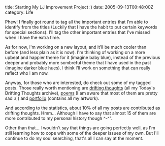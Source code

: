 title: Starting My LJ Improvement Project :)
date: 2005-09-13T00:48:00Z
category: Life

Phew! I finally got round to tag all the important entries that I'm able to identify from the titles (Luckily that I have the habit to put certain keywords for special sections). I'll tag the other important entries that I've missed when I have the extra time.

As for now, I'm working on a new layout, and it'll be much cooler than before (and less plain as it is now). I'm thinking of working on a more upbeat and happier theme for it (imagine baby blue), instead of the previous deeper and probably more sombreful theme that I have used in the past (imagine darker blue hues). I think I'll work on something that can really reflect who I am now.

Anyway, for those who are interested, do check out some of my tagged posts. Those really worth mentioning are [drifting thoughts]({category}Reflections) (all my Today's Drifting Thoughts archive), [poems]({tag}poem) (I am aware that most of them are pretty sad :( ) and [portfolio]({category}Art) (contains all my artwork).

And according to the statistics, about 10% of all my posts are contributed as drifting thoughts. Hmm… Although I have to say that almost 15 of them are more contributed to my personal history though ^-^".

Other than that… I wouldn't say that things are going perfectly well, as I'm still learning how to cope with some of the deeper issues of my own. But I'll continue to do my soul searching, that's all I can say at the moment.
